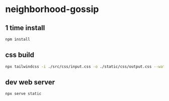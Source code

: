 # neighborhood-gossip

## 1 time install

```bash
npm install
```

## css build

```bash
npx tailwindcss -i ./src/css/input.css -o ./static/css/output.css --watch
```

## dev web server

```bash
npx serve static
```
